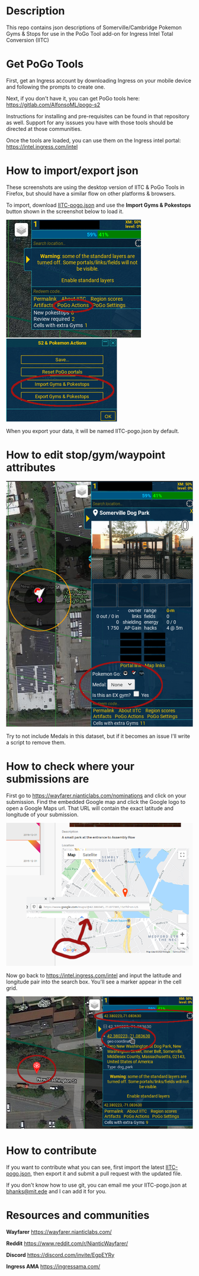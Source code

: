 # Description
This repo contains json descriptions of Somerville/Cambridge Pokemon Gyms & Stops for use in the PoGo Tool add-on for Ingress Intel Total Conversion (IITC)

# Get PoGo Tools
First, get an Ingress account by downloading Ingress on your mobile device and following the prompts to create one.

Next, if you don't have it, you can get PoGo tools here: https://gitlab.com/AlfonsoML/pogo-s2

Instructions for installing and pre-requisites can be found in that repository as well. Support for any isssues you have with those tools should be directed at those communities.

Once the tools are loaded, you can use them on the Ingress intel portal: https://intel.ingress.com/intel

# How to import/export json
These screenshots are using the desktop version of IITC & PoGo Tools in Firefox, but should have a similar flow on other platforms & browsers.

To import, download [IITC-pogo.json](IITC-pogo.json) and use the **Import Gyms & Pokestops** button shown in the screenshot below to load it.

![](images/pogo-actions.png)
![](images/import-export.png)

When you export your data, it will be named IITC-pogo.json by default.

# How to edit stop/gym/waypoint attributes
![](images/attributes.png)

Try to not include Medals in this dataset, but if it becomes an issue I'll write a script to remove them.

# How to check where your submissions are

First go to https://wayfarer.nianticlabs.com/nominations and click on your submission. Find the embedded Google map and click the Google logo to open a Google Maps url. That URL will contain the exact latitude and longitude of your submission.

![](images/get-lat-long.png)

Now go back to https://intel.ingress.com/intel and input the latitude and longitude pair into the search box. You'll see a marker appear in the cell grid.

![](images/find-submission.png)

# How to contribute

If you want to contribute what you can see, first import the latest [IITC-pogo.json](IITC-pogo.json), then export it and submit a pull request with the updated file.

If you don't know how to use git, you can email me your IITC-pogo.json at <bhanks@mit.ede> and I can add it for you.

# Resources and communities

**Wayfarer**
https://wayfarer.nianticlabs.com/

**Reddit**
https://www.reddit.com/r/NianticWayfarer/

**Discord**
https://discord.com/invite/EgpEYRy

**Ingress AMA** 
https://ingressama.com/

